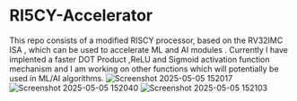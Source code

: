 # RI5CY-Accelerator
This repo consists of a modified RISCY  processor, based on the RV32IMC ISA , which can be used to accelerate ML and AI modules . Currently I have implented a faster DOT Product ,ReLU and Sigmoid activation function mechanism and I am working on other functions which will potentially be used in ML/AI algorithms. 
![Screenshot 2025-05-05 152017](https://github.com/user-attachments/assets/49194ea7-0cce-4873-8997-93556466249e)
![Screenshot 2025-05-05 152040](https://github.com/user-attachments/assets/de04386f-044c-4f47-9119-8c30a2b874ce)
![Screenshot 2025-05-05 152103](https://github.com/user-attachments/assets/1ef1287d-4e51-4faf-9df0-71808b0073a4)

